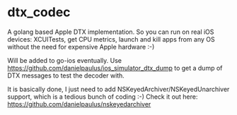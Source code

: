 # dtx_codec
A golang based Apple DTX implementation. So you can run on real iOS devices: XCUITests, get CPU metrics, launch and kill apps from any OS without the need for expensive Apple hardware :-)

Will be added to go-ios eventually.
Use https://github.com/danielpaulus/ios_simulator_dtx_dump to get a dump of DTX messages to test the decoder with.

It is basically done, I just need to add NSKeyedArchiver/NSKeyedUnarchiver support, which is a tedious bunch of coding :-) 
Check it out here: https://github.com/danielpaulus/nskeyedarchiver
